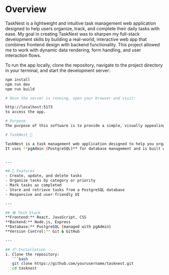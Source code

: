 # Overview

TaskNest is a lightweight and intuitive task management web application designed to help users organize, track, and complete their daily tasks with ease. My goal in creating TaskNest was to sharpen my full-stack development skills by building a real-world, interactive web app that combines frontend design with backend functionality. This project allowed me to work with dynamic data rendering, form handling, and user interaction flows.

To run the app locally, clone the repository, navigate to the project directory in your terminal, and start the development server:

```bash
npm install
npm run dev
npm run build

# Once the server is running, open your browser and visit:

http://localhost:5173
to access the app.

# Purpose
The purpose of this software is to provide a simple, visually appealing, and responsive platform for users to create, edit, and manage tasks. It focuses on enhancing productivity through an organized interface.

# TaskNest 🪺

TaskNest is a task management web application designed to help you organize, track, and complete your daily tasks efficiently.  
It uses **pgAdmin (PostgreSQL)** for database management and is built with a **React frontend** and **Node.js backend**.


---

## 🚀 Features
- Create, update, and delete tasks
- Organize tasks by category or priority
- Mark tasks as completed
- Store and retrieve tasks from a PostgreSQL database
- Responsive and user-friendly UI

---

## 🛠 Tech Stack
**Frontend:** React, JavaScript, CSS  
**Backend:** Node.js, Express  
**Database:** PostgreSQL (managed with pgAdmin)  
**Version Control:** Git & GitHub

---

## 📦 Installation
1. Clone the repository:
   ```bash
   git clone https://github.com/yourusername/tasknest.git
   cd tasknest
